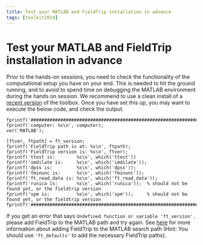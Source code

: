 ```yaml
---
title: Test your MATLAB and FieldTrip installation in advance
tags: [toolkit2024]
---
```


# Test your MATLAB and FieldTrip installation in advance

Prior to the hands-on sessions, you need to check the functionality of the computational setup you have on your end. This is needed to hit the ground running, and to avoid to spend time on debugging the MATLAB environment during the hands on session. We recommend to use a clean install of a [recent version](https://github.com/fieldtrip/fieldtrip/releases/tag/20240916) of the toolbox. Once you have set this up, you may want to execute the below code, and check the output.

    fprintf('################################################################\n');
    fprintf('computer: %s\n', computer);
    ver('MATLAB');

    [ftver, ftpath] = ft_version;
    fprintf('FieldTrip path is at: %s\n', ftpath);
    fprintf('FieldTrip version is: %s\n', ftver);
    fprintf('ttest is:        %s\n', which('ttest'))
    fprintf('imdilate is:     %s\n', which('imdilate'));
    fprintf('dpss is:         %s\n', which('dpss'));
    fprintf('fminunc is:      %s\n', which('fminunc'));
    fprintf('ft_read_data is: %s\n', which('ft_read_data'));
    fprintf('runica is:       %s\n', which('runica'));  % should not be found yet, or the fieldtrip version
    fprintf('spm is:          %s\n', which('spm'));     % should not be found yet, or the fieldtrip version
    fprintf('################################################################\n');

If you get an error that says `Undefined function or variable 'ft_version'.` please add FieldTrip to the MATLAB path and try again. See [here](/faq/installation) for more information about adding FieldTrip to the MATLAB search path (Hint: You should use `'ft_defaults'` to add the necessary FieldTrip paths).
